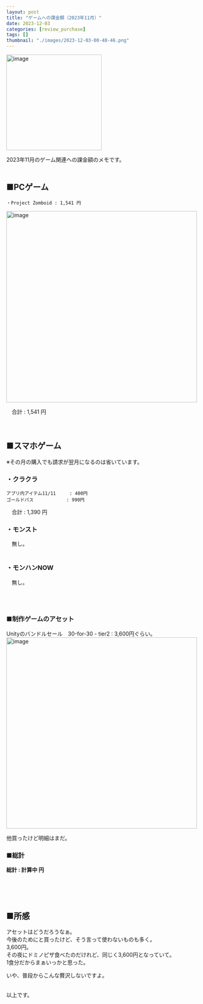 ```yaml
---
layout: post
title: "ゲームへの課金額（2023年11月）"
date: 2023-12-03
categories: [review_purchase]
tags: []
thumbnail: "./images/2023-12-03-00-48-46.png"
---
```


<img src="{{ './images/2023-12-03-00-48-46.png' }}" alt="image" width="250" class="center-image"/>
  

2023年11月のゲーム関連への課金額のメモです。    
<br>  

## ■PCゲーム
    ・Project Zomboid : 1,541 円  
  
<img src="{{ './images/2023-12-03-12-47-28.png' }}" alt="image" width="500" class="center-image"/>  
  
　合計 : 1,541 円  

　

  
## ■スマホゲーム
※その月の購入でも請求が翌月になるのは省いています。  
  
### ・クラクラ
    アプリ内アイテム11/11     : 400円  
    ゴールドパス            : 990円  
  
　合計 : 1,390 円
<br>
  
### ・モンスト
　無し。  
<br>
  

### ・モンハンNOW
　無し。  
<br>

　

### ■制作ゲームのアセット

Unityのバンドルセール　30-for-30 - tier2 : 3,600円ぐらい。  
<img src="{{ './images/2023-12-03-09-52-26.png' }}" alt="image" width="500" class="center-image"/>

他買ったけど明細はまだ。
　
  
### ■総計
  
**総計 : 計算中 円**  

<br>

　
  
## ■所感
アセットはどうだろうなぁ。  
今後のためにと買ったけど、そう言って使わないものも多く。  
3,600円。  
その夜にドミノピザ食べたのだけれど、同じく3,600円となっていて。  
1食分だからまぁいっかと思った。  
  
いや、普段からこんな贅沢しないですよ。  
  

<br>
以上です。  